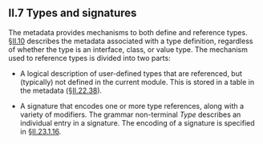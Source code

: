 ## II.7 Types and signatures

The metadata provides mechanisms to both define and reference types. §[II.10](#todo-missing-hyperlink) describes the metadata associated with a type definition, regardless of whether the type is an interface, class, or value type. The mechanism used to reference types is divided into two parts:

 * A logical description of user-defined types that are referenced, but (typically) not defined in the current module.  This is stored in a table in the metadata (§[II.22.38](#todo-missing-hyperlink)).

 * A signature that encodes one or more type references, along with a variety of modifiers. The grammar non-terminal *Type* describes an individual entry in a signature.  The encoding of a signature is specified in §[II.23.1.16](#todo-missing-hyperlink).
